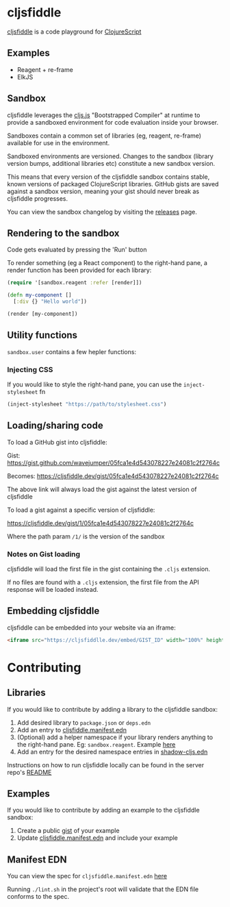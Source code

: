 # cljsfiddle

[cljsfiddle](https://cljsfiddle.dev) is a code playground for [ClojureScript](https://clojurescript.org/)

## Examples

* Reagent + re-frame
* ElkJS

## Sandbox

cljsfiddle leverages the [cljs.js](http://cljs.github.io/api/cljs.js/) "Bootstrapped Compiler" at runtime to provide a sandboxed environment for code evaluation inside your browser.

Sandboxes contain a common set of libraries (eg, reagent, re-frame) available for use in the environment.

Sandboxed environments are versioned. Changes to the sandbox (library version bumps, additional libraries etc) constitute a new sandbox version.

This means that every version of the cljsfiddle sandbox contains stable, known versions of packaged ClojureScript libraries. GitHub gists are saved against a sandbox version, meaning your gist should never break as cljsfiddle progresses.

You can view the sandbox changelog by visiting the [releases](https://github.com/cljsfiddle/cljsfiddle/releases) page.

## Rendering to the sandbox

Code gets evaluated by pressing the 'Run' button

To render something (eg a React component) to the right-hand pane, a render function has been provided for each library:

```clojure
(require '[sandbox.reagent :refer [render]])

(defn my-component []
  [:div {} "Hello world"])

(render [my-component])
```

## Utility functions

`sandbox.user` contains a few hepler functions:

### Injecting CSS

If you would like to style the right-hand pane, you can use the `inject-stylesheet` fn

```clojure 
(inject-stylesheet "https://path/to/stylesheet.css")
```

## Loading/sharing code

To load a GitHub gist into cljsfiddle:

Gist: https://gist.github.com/wavejumper/05fca1e4d543078227e24081c2f2764c

Becomes: https://cljsfiddle.dev/gist/05fca1e4d543078227e24081c2f2764c

The above link will always load the gist against the latest version of cljsfiddle

To load a gist against a specific version of cljsfiddle:

https://cljsfiddle.dev/gist/1/05fca1e4d543078227e24081c2f2764c

Where the path param `/1/` is the version of the sandbox

### Notes on Gist loading

cljsfiddle will load the first file in the gist containing the `.cljs` extension. 

If no files are found with a `.cljs` extension, the first file from the API response will be loaded instead.

## Embedding cljsfiddle

cljsfiddle can be embedded into your website via an iframe:

```html
<iframe src="https://cljsfiddlle.dev/embed/GIST_ID" width="100%" height="400px" style="border:1px solid #ccc;"></iframe>
```

# Contributing

## Libraries

If you would like to contribute by adding a library to the cljsfiddle sandbox:

1) Add desired library to `package.json` or `deps.edn`
2) Add an entry to [cljsfiddle.manifest.edn](https://github.com/cljsfiddle/cljsfiddle/blob/master/resources/public/cljsfiddle.manifest.edn)
3) (Optional) add a helper namespace if your library renders anything to the right-hand pane. Eg: `sandbox.reagent`. Example [here](https://github.com/cljsfiddle/cljsfiddle/blob/master/src/sandbox/reagent.cljs)
4) Add an entry for the desired namespace entries in [shadow-cljs.edn](https://github.com/cljsfiddle/cljsfiddle/blob/master/shadow-cljs.edn)

Instructions on how to run cljsfiddle locally can be found in the server repo's [README](https://github.com/cljsfiddle/server)

## Examples

If you would like to contribute by adding an example to the cljsfiddle sandbox:

1) Create a public [gist](https://gist.github.com/) of your example
2) Update [cljsfiddle.manifest.edn](https://github.com/cljsfiddle/cljsfiddle/blob/master/resources/public/cljsfiddle.manifest.edn) and include your example

## Manifest EDN

You can view the spec for `cljsfiddle.manifest.edn` [here](https://github.com/cljsfiddle/cljsfiddle/blob/master/src/cljsfiddle/manifest.cljc)

Running `./lint.sh` in the project's root will validate that the EDN file conforms to the spec.
